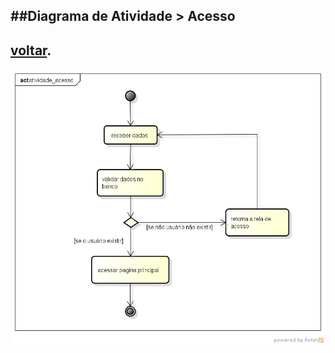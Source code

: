##Diagrama de Atividade > Acesso
-
[voltar](https://github.com/gustavomathias/musicall/blob/master/documentacao_uml/README.md).
-
![alt Acesso](imagem/atividade_acesso.jpg)
